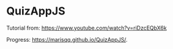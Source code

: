 # QuizAppJS
Tutorial from: https://www.youtube.com/watch?v=riDzcEQbX6k

Progress: https://marisqq.github.io/QuizAppJS/.
